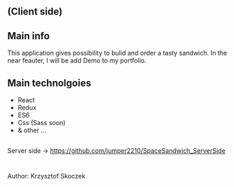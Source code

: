 ## (Client side) 
## Main info
This application gives possibility to bulid and order a tasty sandwich. In the near feauter, I will be add Demo to my portfolio.
## Main technolgoies
- React 
- Redux
- ES6
- Css (Sass soon)
- & other ...
## 
Server side -> https://github.com/jumper2210/SpaceSandwich_ServerSide
#
Author: Krzysztof Skoczek




